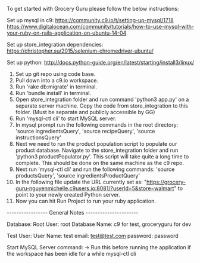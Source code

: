 To get started with Grocery Guru please follow the below instructions:

Set up mysql in c9:
https://community.c9.io/t/setting-up-mysql/1718
https://www.digitalocean.com/community/tutorials/how-to-use-mysql-with-your-ruby-on-rails-application-on-ubuntu-14-04

Set up store_integration dependencies:
https://christopher.su/2015/selenium-chromedriver-ubuntu/

Set up python:
http://docs.python-guide.org/en/latest/starting/install3/linux/

1. Set up git repo using code base.
2. Pull down into a c9.io workspace.
3. Run 'rake db:migrate' in terminal.
4. Run 'bundle install' in terminal.
5. Open store_integration folder and run command 
   'python3 app.py' on a separate server machine. 
   Copy the code from store_integration to this folder. 
   (Must be separate and publicly accessible by GG)
6. Run 'mysql-ctl cli' to start MySQL server. 
7. In mysql prompt run the following commands in the root directory: 'source ingredientsQuery', 'source recipeQuery', 'source instructionsQuery'
8. Next we need to run the product population script to populate our product database. Navigate to the store_integration folder and run 'python3 productPopulator.py'. This script will take quite a long time to complete. This should be done on the same machine as the c9 repo.
9. Next run 'mysql-ctl cli' and run the following commands: 'source productsQuery', 'source ingredientsProductQuery'
10. In the following file update the URL currently set as: "https://grocery-guru-nguyenmichelle.c9users.io:8081/?userId=5&store=walmart" to point to your newly created Python server.  
11. Now you can hit Run Project to run your ruby application.


----------------- General Notes ----------------------

Database:
    Root User: root
    Database Name: c9 for test, groceryguru for dev
     
Test User:
    User Name: test
    email: test@test.com
    password: password
    

Start MySQL Server command:    -> Run this before running the application if the workspace has been idle for a while
    mysql-ctl cli